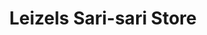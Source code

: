 ---
title: "Leizels Sari-sari Store"
url: /langenwetzendorf/leizels-sari-sari-store/
shop: Allgemein
---